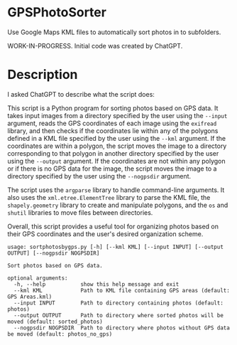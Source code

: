 # GPSPhotoSorter
Use Google Maps KML files to automatically sort photos in to subfolders.

WORK-IN-PROGRESS. Initial code was created by ChatGPT.

# Description
I asked ChatGPT to describe what the script does:

This script is a Python program for sorting photos based on GPS data. It takes input images from a directory specified by the user using the `--input` argument, reads the GPS coordinates of each image using the `exifread` library, and then checks if the coordinates lie within any of the polygons defined in a KML file specified by the user using the `--kml` argument. If the coordinates are within a polygon, the script moves the image to a directory corresponding to that polygon in another directory specified by the user using the `--output` argument. If the coordinates are not within any polygon or if there is no GPS data for the image, the script moves the image to a directory specified by the user using the `--nogpsdir` argument.

The script uses the `argparse` library to handle command-line arguments. It also uses the `xml.etree.ElementTree` library to parse the KML file, the `shapely.geometry` library to create and manipulate polygons, and the `os` and `shutil` libraries to move files between directories.

Overall, this script provides a useful tool for organizing photos based on their GPS coordinates and the user's desired organization scheme.

```
usage: sortphotosbygps.py [-h] [--kml KML] [--input INPUT] [--output OUTPUT] [--nogpsdir NOGPSDIR]

Sort photos based on GPS data.

optional arguments:
  -h, --help           show this help message and exit
  --kml KML            Path to KML file containing GPS areas (default: GPS Areas.kml)
  --input INPUT        Path to directory containing photos (default: photos)
  --output OUTPUT      Path to directory where sorted photos will be moved (default: sorted_photos)
  --nogpsdir NOGPSDIR  Path to directory where photos without GPS data be moved (default: photos_no_gps)
  ```
  
